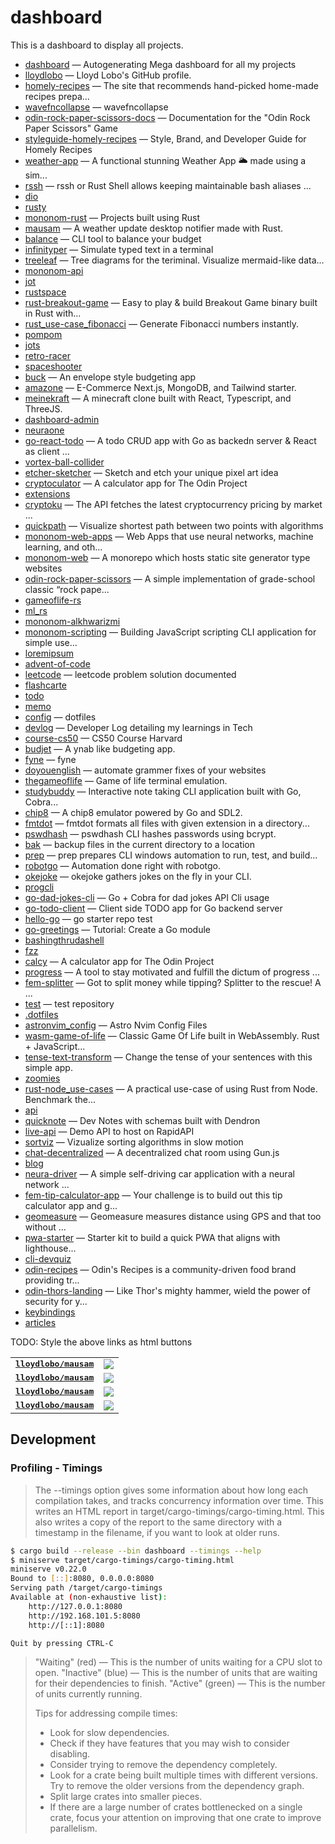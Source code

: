 # dashboard

This is a dashboard to display all projects.

<!--START_SECTION:tag_1-->

- [dashboard](https://github.com/lloydlobo/dashboard) — Autogenerating Mega dashboard for all my projects
- [lloydlobo](https://github.com/lloydlobo/lloydlobo) — Lloyd Lobo's GitHub profile.
- [homely-recipes](https://github.com/lloydlobo/homely-recipes) — The site that recommends hand-picked home-made recipes prepa...
- [wavefncollapse](https://github.com/lloydlobo/wavefncollapse) — wavefncollapse
- [odin-rock-paper-scissors-docs](https://github.com/lloydlobo/odin-rock-paper-scissors-docs) — Documentation for the "Odin Rock Paper Scissors" Game
- [styleguide-homely-recipes](https://github.com/lloydlobo/styleguide-homely-recipes) — Style, Brand, and Developer Guide for Homely Recipes
- [weather-app](https://github.com/lloydlobo/weather-app) — A functional stunning Weather App 🌥️ made using a sim...
- [rssh](https://github.com/lloydlobo/rssh) — rssh or Rust Shell allows keeping maintainable bash aliases ...
- [dio](https://github.com/lloydlobo/dio)
- [rusty](https://github.com/lloydlobo/rusty)
- [mononom-rust](https://github.com/lloydlobo/mononom-rust) — Projects built using Rust
- [mausam](https://github.com/lloydlobo/mausam) — A weather update desktop notifier made with Rust.
- [balance](https://github.com/lloydlobo/balance) — CLI tool to balance your budget
- [infinityper](https://github.com/lloydlobo/infinityper) — Simulate typed text in a terminal
- [treeleaf](https://github.com/lloydlobo/treeleaf) — Tree diagrams for the teriminal. Visualize mermaid-like data...
- [mononom-api](https://github.com/lloydlobo/mononom-api)
- [jot](https://github.com/lloydlobo/jot)
- [rustspace](https://github.com/lloydlobo/rustspace)
- [rust-breakout-game](https://github.com/lloydlobo/rust-breakout-game) — Easy to play & build Breakout Game binary built in Rust with...
- [rust_use-case_fibonacci](https://github.com/lloydlobo/rust_use-case_fibonacci) — Generate Fibonacci numbers instantly.
- [pompom](https://github.com/lloydlobo/pompom)
- [jots](https://github.com/lloydlobo/jots)
- [retro-racer](https://github.com/lloydlobo/retro-racer)
- [spaceshooter](https://github.com/lloydlobo/spaceshooter)
- [buck](https://github.com/lloydlobo/buck) — An envelope style budgeting app
- [amazone](https://github.com/lloydlobo/amazone) — E-Commerce Next.js, MongoDB, and Tailwind starter.
- [meinekraft](https://github.com/lloydlobo/meinekraft) — A minecraft clone built with React, Typescript, and ThreeJS.
- [dashboard-admin](https://github.com/lloydlobo/dashboard-admin)
- [neuraone](https://github.com/lloydlobo/neuraone)
- [go-react-todo](https://github.com/lloydlobo/go-react-todo) — A todo CRUD app with Go as backedn server & React as client ...
- [vortex-ball-collider](https://github.com/lloydlobo/vortex-ball-collider)
- [etcher-sketcher](https://github.com/lloydlobo/etcher-sketcher) — Sketch and etch your unique pixel art idea
- [cryptoculator](https://github.com/lloydlobo/cryptoculator) — A calculator app for The Odin Project
- [extensions](https://github.com/lloydlobo/extensions)
- [cryptoku](https://github.com/lloydlobo/cryptoku) — The API fetches the latest cryptocurrency pricing by market ...
- [quickpath](https://github.com/lloydlobo/quickpath) — Visualize shortest path between two points with algorithms
- [mononom-web-apps](https://github.com/lloydlobo/mononom-web-apps) — Web Apps that use neural networks, machine learning, and oth...
- [mononom-web](https://github.com/lloydlobo/mononom-web) — A monorepo which hosts static site generator type websites
- [odin-rock-paper-scissors](https://github.com/lloydlobo/odin-rock-paper-scissors) — A simple implementation of grade-school classic “rock pape...
- [gameoflife-rs](https://github.com/lloydlobo/gameoflife-rs)
- [ml_rs](https://github.com/lloydlobo/ml_rs)
- [mononom-alkhwarizmi](https://github.com/lloydlobo/mononom-alkhwarizmi)
- [mononom-scripting](https://github.com/lloydlobo/mononom-scripting) — Building JavaScript scripting CLI application for simple use...
- [loremipsum](https://github.com/lloydlobo/loremipsum)
- [advent-of-code](https://github.com/lloydlobo/advent-of-code)
- [leetcode](https://github.com/lloydlobo/leetcode) — leetcode problem solution documented
- [flashcarte](https://github.com/lloydlobo/flashcarte)
- [todo](https://github.com/lloydlobo/todo)
- [memo](https://github.com/lloydlobo/memo)
- [config](https://github.com/lloydlobo/config) — dotfiles
- [devlog](https://github.com/lloydlobo/devlog) — Developer Log detailing my learnings in Tech
- [course-cs50](https://github.com/lloydlobo/course-cs50) — CS50 Course Harvard
- [budjet](https://github.com/lloydlobo/budjet) — A ynab like budgeting app.
- [fyne](https://github.com/lloydlobo/fyne) — fyne
- [doyouenglish](https://github.com/lloydlobo/doyouenglish) — automate grammer fixes of your websites
- [thegameoflife](https://github.com/lloydlobo/thegameoflife) — Game of life terminal emulation.
- [studybuddy](https://github.com/lloydlobo/studybuddy) — Interactive note taking CLI application built with Go, Cobra...
- [chip8](https://github.com/lloydlobo/chip8) — A chip8 emulator powered by Go and SDL2.
- [fmtdot](https://github.com/lloydlobo/fmtdot) — fmtdot formats all files with given extension in a directory...
- [pswdhash](https://github.com/lloydlobo/pswdhash) — pswdhash CLI hashes passwords using bcrypt.
- [bak](https://github.com/lloydlobo/bak) — backup files in the current directory to a location
- [prep](https://github.com/lloydlobo/prep) — prep prepares CLI windows automation to run, test, and build...
- [robotgo](https://github.com/lloydlobo/robotgo) — Automation done right with robotgo.
- [okejoke](https://github.com/lloydlobo/okejoke) — okejoke gathers jokes on the fly in your CLI.
- [progcli](https://github.com/lloydlobo/progcli)
- [go-dad-jokes-cli](https://github.com/lloydlobo/go-dad-jokes-cli) — Go + Cobra for dad jokes API Cli usage
- [go-todo-client](https://github.com/lloydlobo/go-todo-client) — Client side TODO app for Go backend server
- [hello-go](https://github.com/lloydlobo/hello-go) — go starter repo test
- [go-greetings](https://github.com/lloydlobo/go-greetings) — Tutorial: Create a Go module
- [bashingthrudashell](https://github.com/lloydlobo/bashingthrudashell)
- [fzz](https://github.com/lloydlobo/fzz)
- [calcy](https://github.com/lloydlobo/calcy) — A calculator app for The Odin Project
- [progress](https://github.com/lloydlobo/progress) — A tool to stay motivated and fulfill the dictum of progress ...
- [fem-splitter](https://github.com/lloydlobo/fem-splitter) — Got to split money while tipping? Splitter to the rescue! A ...
- [test](https://github.com/lloydlobo/test) — test repository
- [.dotfiles](https://github.com/lloydlobo/.dotfiles)
- [astronvim_config](https://github.com/lloydlobo/astronvim_config) — Astro Nvim Config Files
- [wasm-game-of-life](https://github.com/lloydlobo/wasm-game-of-life) — Classic Game Of Life built in WebAssembly. Rust + JavaScript...
- [tense-text-transform](https://github.com/lloydlobo/tense-text-transform) — Change the tense of your sentences with this simple app.
- [zoomies](https://github.com/lloydlobo/zoomies)
- [rust-node_use-cases](https://github.com/lloydlobo/rust-node_use-cases) — A practical use-case of using Rust from Node. Benchmark the...
- [api](https://github.com/lloydlobo/api)
- [quicknote](https://github.com/lloydlobo/quicknote) — Dev Notes with schemas built with Dendron
- [live-api](https://github.com/lloydlobo/live-api) — Demo API to host on RapidAPI
- [sortviz](https://github.com/lloydlobo/sortviz) — Vizualize sorting algorithms in slow motion
- [chat-decentralized](https://github.com/lloydlobo/chat-decentralized) — A decentralized chat room using Gun.js
- [blog](https://github.com/lloydlobo/blog)
- [neura-driver](https://github.com/lloydlobo/neura-driver) — A simple self-driving car application with a neural network ...
- [fem-tip-calculator-app](https://github.com/lloydlobo/fem-tip-calculator-app) — Your challenge is to build out this tip calculator app and g...
- [geomeasure](https://github.com/lloydlobo/geomeasure) — Geomeasure measures distance using GPS and that too without ...
- [pwa-starter](https://github.com/lloydlobo/pwa-starter) — Starter kit to build a quick PWA that aligns with lighthouse...
- [cli-devquiz](https://github.com/lloydlobo/cli-devquiz)
- [odin-recipes](https://github.com/lloydlobo/odin-recipes) — Odin's Recipes is a community-driven food brand providing tr...
- [odin-thors-landing](https://github.com/lloydlobo/odin-thors-landing) — Like Thor's mighty hammer, wield the power of security for y...
- [keybindings](https://github.com/lloydlobo/keybindings)
- [articles](https://github.com/lloydlobo/articles)
<!--END_SECTION:tag_1-->

TODO: Style the above links as html buttons

<table>
<tr>
  <td><kbd><b><a href="https://github.com/lloydlobo/mausam">lloydlobo/mausam</a></b></kbd></td>
  <td><a href="https://github.com/lloydlobo/mausam/actions?query=branch%3Amaster"><img src="https://img.shields.io/github/actions/workflow/status/lloydlobo/mausam/CICD.yml?branch=master&style=for-the-badge"></a></td>
</tr>
<tr>
  <td><kbd><b><a href="https://github.com/lloydlobo/mausam">lloydlobo/mausam</a></b></kbd></td>
  <td><a href="https://github.com/lloydlobo/mausam/actions?query=branch%3Amaster"><img src="https://img.shields.io/github/actions/workflow/status/lloydlobo/mausam/ci.yml?branch=master&style=for-the-badge"></a></td>
</tr>
<tr>
  <td><kbd><b><a href="https://github.com/lloydlobo/mausam">lloydlobo/mausam</a></b></kbd></td>
  <td><a href="https://github.com/lloydlobo/mausam/actions?query=branch%3Amaster"><img src="https://img.shields.io/github/actions/workflow/status/lloydlobo/mausam/ci.yml?branch=master&style=for-the-badge"></a></td>
</tr>
<tr>
  <td><kbd><b><a href="https://github.com/lloydlobo/mausam">lloydlobo/mausam</a></b></kbd></td>
  <td><a href="https://github.com/lloydlobo/mausam/actions?query=branch%3Amaster"><img src="https://img.shields.io/github/actions/workflow/status/lloydlobo/mausam/ci.yml?branch=master&style=for-the-badge"></a></td>
</tr>
</table>

## Development

### Profiling - Timings

> The --timings option gives some information about how long each compilation takes, and tracks concurrency information over time.
> This writes an HTML report in target/cargo-timings/cargo-timing.html. This also writes a copy of the report to the same directory with a timestamp in the filename, if you want to look at older runs.

```sh
$ cargo build --release --bin dashboard --timings --help
$ miniserve target/cargo-timings/cargo-timing.html
miniserve v0.22.0
Bound to [::]:8080, 0.0.0.0:8080
Serving path /target/cargo-timings
Available at (non-exhaustive list):
    http://127.0.0.1:8080
    http://192.168.101.5:8080
    http://[::1]:8080

Quit by pressing CTRL-C
```

> "Waiting" (red) — This is the number of units waiting for a CPU slot to open.
> "Inactive" (blue) — This is the number of units that are waiting for their dependencies to finish.
> "Active" (green) — This is the number of units currently running.
>
> Tips for addressing compile times:
>
> - Look for slow dependencies.
> - Check if they have features that you may wish to consider disabling.
> - Consider trying to remove the dependency completely.
> - Look for a crate being built multiple times with different versions. Try to remove the older versions from the dependency graph.
> - Split large crates into smaller pieces.
> - If there are a large number of crates bottlenecked on a single crate, focus your attention on improving that one crate to improve parallelism.
